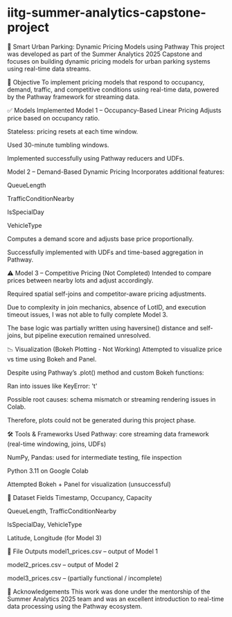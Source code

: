 # iitg-summer-analytics-capstone-project

🚗 Smart Urban Parking: Dynamic Pricing Models using Pathway
This project was developed as part of the Summer Analytics 2025 Capstone and focuses on building dynamic pricing models for urban parking systems using real-time data streams.

📌 Objective
To implement pricing models that respond to occupancy, demand, traffic, and competitive conditions using real-time data, powered by the Pathway framework for streaming data.

✅ Models Implemented
Model 1 – Occupancy-Based Linear Pricing
Adjusts price based on occupancy ratio.

Stateless: pricing resets at each time window.

Used 30-minute tumbling windows.

Implemented successfully using Pathway reducers and UDFs.

Model 2 – Demand-Based Dynamic Pricing
Incorporates additional features:

QueueLength

TrafficConditionNearby

IsSpecialDay

VehicleType

Computes a demand score and adjusts base price proportionally.

Successfully implemented with UDFs and time-based aggregation in Pathway.

⚠️ Model 3 – Competitive Pricing (Not Completed)
Intended to compare prices between nearby lots and adjust accordingly.

Required spatial self-joins and competitor-aware pricing adjustments.

Due to complexity in join mechanics, absence of LotID, and execution timeout issues, I was not able to fully complete Model 3.

The base logic was partially written using haversine() distance and self-joins, but pipeline execution remained unresolved.

📉 Visualization (Bokeh Plotting - Not Working)
Attempted to visualize price vs time using Bokeh and Panel.

Despite using Pathway’s .plot() method and custom Bokeh functions:

Ran into issues like KeyError: 't'

Possible root causes: schema mismatch or streaming rendering issues in Colab.

Therefore, plots could not be generated during this project phase.

🛠 Tools & Frameworks Used
Pathway: core streaming data framework (real-time windowing, joins, UDFs)

NumPy, Pandas: used for intermediate testing, file inspection

Python 3.11 on Google Colab

Attempted Bokeh + Panel for visualization (unsuccessful)

📁 Dataset Fields
Timestamp, Occupancy, Capacity

QueueLength, TrafficConditionNearby

IsSpecialDay, VehicleType

Latitude, Longitude (for Model 3)

📄 File Outputs
model1_prices.csv – output of Model 1

model2_prices.csv – output of Model 2

model3_prices.csv – (partially functional / incomplete)

🙏 Acknowledgements
This work was done under the mentorship of the Summer Analytics 2025 team and was an excellent introduction to real-time data processing using the Pathway ecosystem.
